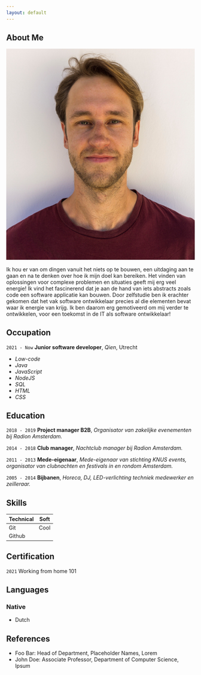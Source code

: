```yaml
---
layout: default
---
```


## About Me

<img class="profile-picture" src="profile.jpg" alt="cannot find picture">

Ik hou er van om dingen vanuit het niets op te bouwen, een uitdaging aan te gaan en na te denken over hoe ik mijn doel kan bereiken. Het vinden van oplossingen voor complexe problemen en situaties geeft mij erg veel energie! Ik vind het fascinerend dat je aan de hand van iets abstracts zoals code een software applicatie kan bouwen. Door zelfstudie ben ik erachter gekomen dat het vak software ontwikkelaar precies al die elementen bevat waar ik energie van krijg. Ik ben daarom erg gemotiveerd om mij verder te ontwikkelen, voor een toekomst in de IT als software ontwikkelaar!

## Occupation
`2021 - Now`
**Junior software developer**, *Qien*, Utrecht
- *Low-code*
- *Java*
- *JavaScript*
- *NodeJS*
- *SQL*
- *HTML*
- *CSS*     

## Education

`2018 - 2019`
**Project manager B2B**, *Organisator van zakelijke evenementen bij Radion Amsterdam.*

`2014 - 2018`
**Club manager**, *Nachtclub manager bij Radion Amsterdam.*

`2011 - 2013`
**Mede-eigenaar**, *Mede-eigenaar van stichting KNUS events, organisator van clubnachten en festivals in en rondom Amsterdam.*

`2005 - 2014`
**Bijbanen**, *Horeca, DJ, LED-verlichting techniek medewerker en zeilleraar.*   

## Skills

| Technical          | Soft                 |
| ------------------ | -------------------- |
| Git                | Cool                 |
| Github             |                      |


## Certification

`2021`
Working from home 101

## Languages
### Native
- Dutch

## References

* Foo Bar: Head of Department, Placeholder Names, Lorem
* John Doe: Associate Professor, Department of Computer Science, Ipsum
